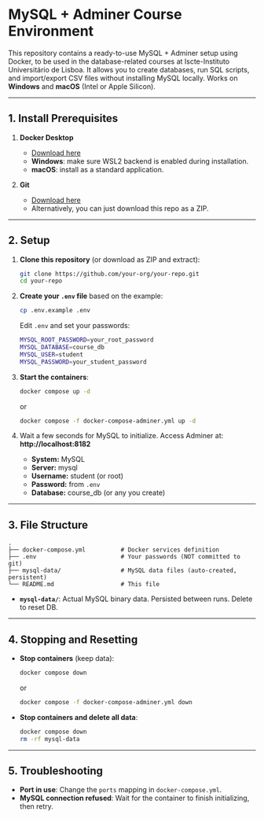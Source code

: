 # MySQL + Adminer Course Environment

This repository contains a ready-to-use MySQL + Adminer setup using Docker, to be used in the database-related courses at Iscte-Instituto Universitário de Lisboa.
It allows you to create databases, run SQL scripts, and import/export CSV files without installing MySQL locally.
Works on **Windows** and **macOS** (Intel or Apple Silicon).

---

## 1. Install Prerequisites

1. **Docker Desktop**
   - [Download here](https://www.docker.com/products/docker-desktop/)
   - **Windows**: make sure WSL2 backend is enabled during installation.
   - **macOS**: install as a standard application.

2. **Git**  
   - [Download here](https://git-scm.com/downloads)  
   - Alternatively, you can just download this repo as a ZIP.

---

## 2. Setup

1. **Clone this repository** (or download as ZIP and extract):  
   ```bash
   git clone https://github.com/your-org/your-repo.git
   cd your-repo
   ```

2. **Create your `.env` file** based on the example:  
   ```bash
   cp .env.example .env
   ```
   Edit `.env` and set your passwords:
   ```bash
   MYSQL_ROOT_PASSWORD=your_root_password
   MYSQL_DATABASE=course_db
   MYSQL_USER=student
   MYSQL_PASSWORD=your_student_password
   ```

3. **Start the containers**:  
   ```bash
   docker compose up -d
   ```
   or 
   ```bash
   docker compose -f docker-compose-adminer.yml up -d
   ```

4. Wait a few seconds for MySQL to initialize.
   Access Adminer at:  
   **http://localhost:8182**  
   - **System:** MySQL  
   - **Server:** mysql  
   - **Username:** student (or root)  
   - **Password:** from `.env`  
   - **Database:** course_db (or any you create)

---

## 3. File Structure

```
.
├── docker-compose.yml          # Docker services definition
├── .env                        # Your passwords (NOT committed to git)
├── mysql-data/                 # MySQL data files (auto-created, persistent)
└── README.md                   # This file
```

- **`mysql-data/`**: Actual MySQL binary data. Persisted between runs. Delete to reset DB.

---

## 4. Stopping and Resetting

- **Stop containers** (keep data):  
  ```bash
  docker compose down
  ```
  or 
  ```bash
  docker compose -f docker-compose-adminer.yml down
  ```

- **Stop containers and delete all data**:  
  ```bash
  docker compose down
  rm -rf mysql-data
  ```

---

## 5. Troubleshooting

- **Port in use**: Change the `ports` mapping in `docker-compose.yml`.
- **MySQL connection refused**: Wait for the container to finish initializing, then retry.
